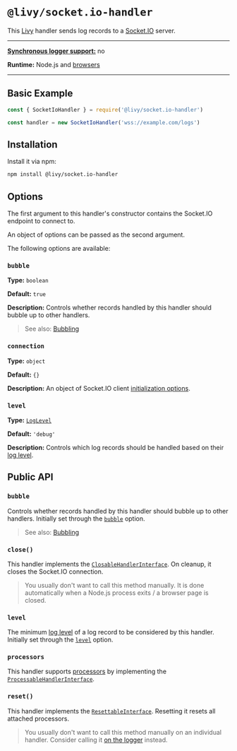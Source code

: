 # `@livy/socket.io-handler`

This [Livy](../../README.md#readme) handler sends log records to a [Socket.IO](https://socket.io) server.

---

[**Synchronous logger support:**](../../README.md#synchronous-and-asynchronous-logging) no

**Runtime:** Node.js and [browsers](../../README.md#usage-in-browsers)

---

## Basic Example

```js
const { SocketIoHandler } = require('@livy/socket.io-handler')

const handler = new SocketIoHandler('wss://example.com/logs')
```

## Installation

Install it via npm:

```bash
npm install @livy/socket.io-handler
```

## Options

The first argument to this handler's constructor contains the Socket.IO endpoint to connect to.

An object of options can be passed as the second argument.

The following options are available:

### `bubble`

**Type:** `boolean`

**Default:** `true`

**Description:** Controls whether records handled by this handler should bubble up to other handlers.

> See also: [Bubbling](../../README.md#bubbling)

### `connection`

**Type:** `object`

**Default:** `{}`

**Description:** An object of Socket.IO client [initialization options](https://socket.io/docs/client-api/#io-url-options).

### `level`

**Type:** [`LogLevel`](../contracts/README.md#loglevel)

**Default:** `'debug'`

**Description:** Controls which log records should be handled based on their [log level](../../README.md#log-levels).

## Public API

### `bubble`

Controls whether records handled by this handler should bubble up to other handlers. Initially set through the [`bubble`](#bubble) option.

> See also: [Bubbling](../../README.md#bubbling)

### `close()`

This handler implements the [`ClosableHandlerInterface`](../contracts/README.md#closablehandlerinterface). On cleanup, it closes the Socket.IO connection.

> You usually don't want to call this method manually. It is done automatically when a Node.js process exits / a browser page is closed.

### `level`

The minimum [log level](../../README.md#log-levels) of a log record to be considered by this handler. Initially set through the [`level`](#level) option.

### `processors`

This handler supports [processors](../../README.md#processors) by implementing the [`ProcessableHandlerInterface`](../contracts/README.md#processablehandlerinterface).

### `reset()`

This handler implements the [`ResettableInterface`](../contracts/README.md#resettableinterface). Resetting it resets all attached processors.

> You usually don't want to call this method manually on an individual handler. Consider calling it [on the logger](../logger/README.md#reset) instead.
